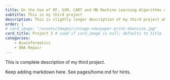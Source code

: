 ```yaml
---
title: On the Use of RF, SVM, CART and MD Machine Learning Algorithms on GEE for Lake Surface Water Extent Mapping
subtitle: This is my third project
description: This is slightly longer description of my third project which is deliberately being made very long, too long to fit properly on the card
order: 1
# card_image: "/assets/images/vintage-newspaper-print-downsize.jpg"
card_title: Project 3 # used if card_image is null; defaults to title
categories: 
    - Bioinformatics
    - DNA Repair
---
```


This is complete description of my third project.

Keep adding markdown here. See pages/home.md for hints.
